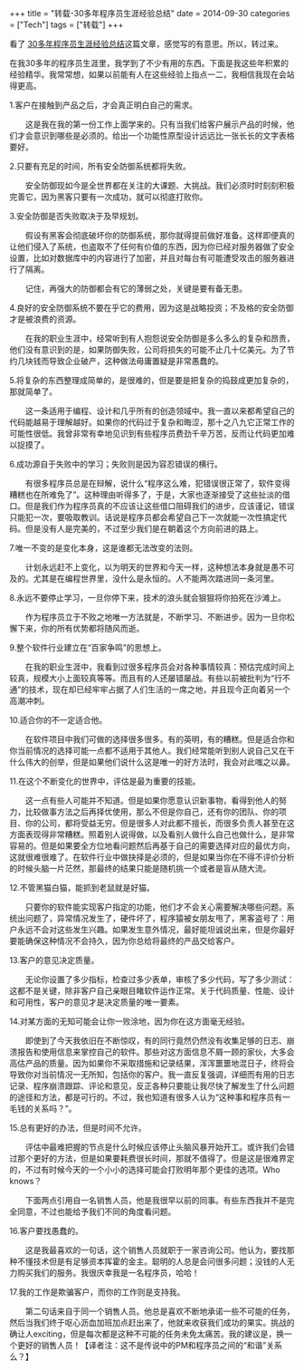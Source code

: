 +++
title = "转载-30多年程序员生涯经验总结"
date = 2014-09-30
categories = ["Tech"]
tags = ["转载"]
+++

看了 [30多年程序员生涯经验总结][1]这篇文章，感觉写的有意思。所以，转过来。

在我30多年的程序员生涯里，我学到了不少有用的东西。下面是我这些年积累的经验精华。我常常想，如果以前能有人在这些经验上指点一二，我相信我现在会站得更高。

1.客户在接触到产品之后，才会真正明白自己的需求。

　　这是我在我的第一份工作上面学来的。只有当我们给客户展示产品的时候，他们才会意识到哪些是必须的。给出一个功能性原型设计远远比一张长长的文字表格要好。

2.只要有充足的时间，所有安全防御系统都将失败。

　　安全防御现如今是全世界都在关注的大课题、大挑战。我们必须时时刻刻积极完善它，因为黑客只要有一次成功，就可以彻底打败你。

3.安全防御是否失败取决于及早规划。

　　假设有黑客会彻底破坏你的防御系统，那你就得提前做好准备。这样即便真的让他们侵入了系统，也盗取不了任何有价值的东西，因为你已经对服务器做了安全设置，比如对数据库中的内容进行了加密，并且对每台有可能遭受攻击的服务器进行了隔离。

　　记住，再强大的防御都会有它的薄弱之处，关键是要有备无患。

4.良好的安全防御系统不要在乎它的费用，因为这是战略投资；不及格的安全防御才是被浪费的资源。

　　在我的职业生涯中，经常听到有人抱怨说安全防御是多么多么的复杂和昂贵，他们没有意识到的是，如果防御失败，公司将损失的可能不止几十亿美元。为了节约几块钱而导致企业破产，这种做法毋庸置疑是非常愚蠢的。

5.将复杂的东西整理成简单的，是很难的，但是要是把复杂的捣鼓成更加复杂的，那就简单了。

　　这一条适用于编程、设计和几乎所有的创造领域中。我一直以来都希望自己的代码能越易于理解越好。如果你的代码过于复杂和晦涩，那十之八九它正常工作的可能性很低。我曾非常有幸地见识到有些程序员费劲千辛万苦，反而让代码更加难以捉摸了。

6.成功源自于失败中的学习；失败则是因为容忍错误的横行。

　　有很多程序员总是在辩解，说什么“程序这么难，犯错误很正常了，软件变得糟糕也在所难免了”。这种理由听得多了，于是，大家也逐渐接受了这些扯淡的借口。但是我们作为程序员真的不应该让这些借口阻碍我们的进步，应该谨记，错误只能犯一次，要吸取教训。话说是程序员都会希望自己下一次就能一次性搞定代码。但是没有人是完美的，不过至少我们是在朝着这个方向前进的路上。

7.唯一不变的是变化本身，这是谁都无法改变的法则。

　　计划永远赶不上变化，以为明天的世界和今天一样，这种想法本身就是愚不可及的。尤其是在编程世界里，没什么是永恒的。人不能两次踏进同一条河里。

8.永远不要停止学习，一旦你停下来，技术的浪头就会狠狠将你拍死在沙滩上。

　　作为程序员立于不败之地唯一方法就是，不断学习、不断进步。因为一旦你松懈下来，你的所有优势都将随风而逝。

9.整个软件行业建立在“百家争鸣”的思想上。

　　在我的职业生涯中，我看到过很多程序员会对各种事情较真：预估完成时间上较真，规模大小上面较真等等。而且有的人还屡错屡战。有些以前被批判为“行不通”的技术，现在却已经牢牢占据了人们生活的一席之地，并且现今正向着另一个高潮冲刺。

10.适合你的不一定适合他。

　　在软件项目中我们可做的选择很多很多。有的英明，有的糟糕。但是适合你和你当前情况的选择可能一点都不适用于其他人。我们经常能听到别人说自己又在干什么伟大的创举，但是如果他们说什么这是唯一的好方法时，我会对此嗤之以鼻。

11.在这个不断变化的世界中，评估是最为重要的技能。

　　这一点有些人可能并不知道。但是如果你愿意认识新事物，看得到他人的努力，比较做事方法之后再择优使用，那么不但是你自己，还有你的团队、你的项目、你的公司，都将受益无穷。但是很多人对此都不擅长，而很多负责人甚至在这方面表现得非常糟糕。照着别人说得做，以及看别人做什么自己也做什么，是非常容易的。但是如果要全方位地看问题然后再基于自己的需要选择对应的最优方向，这就很难很难了。在软件行业中做抉择是必须的，但是如果当你在不得不评价分析的时候头脑一片茫然，那最终的结果只能是随机挑一个或者是盲从随大流。

12.不管黑猫白猫，能抓到老鼠就是好猫。

　　只要你的软件能实现客户指定的功能，他们才不会关心需要解决哪些问题。系统出问题了，异常情况发生了，硬件坏了，程序猿被女朋友甩了，黑客盗号了：用户永远不会对这些发生兴趣。如果发生意外情况，最好能坦诚说出来，但是你最好要能确保这种情况不会持久，因为你总给将最终的产品交给客户。

13.客户的意见决定质量。

　　无论你设置了多少指标，检查过多少表单，审核了多少代码，写了多少测试：这都不是关键，除非客户自己亲眼目睹软件运作正常。关于代码质量、性能、设计和可用性，客户的意见才是决定质量的唯一要素。

14.对某方面的无知可能会让你一败涂地，因为你在这方面毫无经验。

　　即使到了今天我依旧在不断惊叹，有的同行竟然仍然没有收集足够的日志、崩溃报告和使用信息来掌控自己的软件。那些对这方面信息不屑一顾的家伙，大多会高估产品的质量。因为如果你不采取措施和记录结果，浑浑噩噩地混日子，终将会导致你对当前情况一无所知，包括你的客户。我一直反复强调，详细而有用的日志记录、程序崩溃跟踪、评论和意见，反正各种只要能让我尽快了解发生了什么问题的途径和方法，都是可行的。不过，我也知道有很多人认为“这种事和程序员有一毛钱的关系吗？”。

15.总有更好的办法，但是时间不允许。

　　评估中最难把握的节点是什么时候应该停止头脑风暴开始开工。或许我们会错过那个更好的方法，但是如果要耗费很长时间，那就不值得了。但是这是很难界定的，不过有时候今天的一个小小的选择可能会打败明年那个更佳的选项。Who knows？

　　下面两点引用自一名销售人员，他是我很早以前的同事。有些东西我并不是完全同意，不过也能给予我们不同的角度看问题。

16.客户要找愚蠢的。

　　这是我最喜欢的一句话，这个销售人员就职于一家咨询公司。他认为，要找那种不懂技术但是有足够资本挥霍的金主。聪明的人总是会问很多问题；没钱的人无力购买我们的服务。我很庆幸我是一名程序员，哈哈！

17.我的工作是欺骗客户，而你的工作则是支持我。

　　第二句话来自于同一个销售人员。他总是喜欢不断地承诺一些不可能的任务，然后当我们终于呕心沥血加班加点赶出来了，他就来收获我们成功的果实。挑战的确让人exciting，但是每次都是这种不可能的任务未免太痛苦。我的建议是，换一个更好的销售人员！【译者注：这不是传说中的PM和程序员之间的“和谐”关系么？】


  [1]: http://www.admin10000.com/document/5249.html
